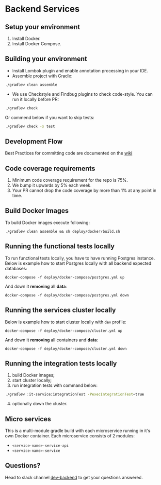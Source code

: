 # Backend Services

## Setup your environment
1. Install Docker.
2. Install Docker Compose.

## Building your environment
- Install Lombok plugin and enable annotation processing in your IDE.
- Assemble project with Gradle:
```bash
./gradlew clean assemble
```
- We use Checkstyle and Findbug plugins to check code-style. You can run it locally before PR:
```bash
./gradlew check
```
Or commend below if you want to skip tests:
```bash
./gradlew check -x test
```

## Development Flow
Best Practices for committing code are documented on the [wiki](https://electricaio.atlassian.net/wiki/spaces/EA/pages/30703619/Commits+and+PRs)

## Code coverage requirements
1. Minimum code coverage requirement for the repo is 75%.
2. We bump it upwards by 5% each week.
3. Your PR cannot drop the code coverage by more than 1% at any point in time.

## Build Docker Images
To build Docker images execute following:
```
./gradlew clean assemble && sh deploy/docker/build.sh
```

## Running the functional tests locally
To run functional tests locally, you have to have running Postgres instance.
Below is example how to start Postgres locally with all backend expected databases:
```
docker-compose -f deploy/docker-compose/postgres.yml up
```
And down it **removing** all **data**:
```
docker-compose -f deploy/docker-compose/postgres.yml down
```

## Running the services cluster locally
Below is example how to start cluster locally with `dev` profile:
```
docker-compose -f deploy/docker-compose/cluster.yml up
```
And down it **removing** all containers and **data**:
```
docker-compose -f deploy/docker-compose/cluster.yml down
```

## Running the integration tests locally
1. build Docker images;
2. start cluster locally;
3. run integration tests with command below:
```bash
./gradlew :it-service:integrationTest -PexecIntegrationTest=true
```
4. optionally down the cluster.

## Micro services
This is a multi-module gradle build with each microservice running in it's own Docker container. Each microservice consists of 2 modules:
- `<service-name>-service-api`
- `<service-name>-service`

## Questions?
Head to slack channel [dev-backend](https://electricaio.slack.com/messages/CDAG9KTUN/) to get your questions answered.
